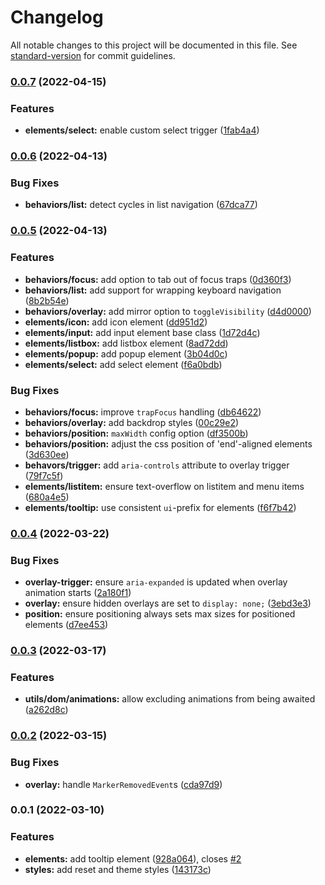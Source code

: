 # Changelog

All notable changes to this project will be documented in this file. See [standard-version](https://github.com/conventional-changelog/standard-version) for commit guidelines.

### [0.0.7](https://github.com/Swivel-Finance/ui/compare/v0.0.6...v0.0.7) (2022-04-15)


### Features

* **elements/select:** enable custom select trigger ([1fab4a4](https://github.com/Swivel-Finance/ui/commit/1fab4a45922d02f58c0a9cd2bdc12134aa5149de))

### [0.0.6](https://github.com/Swivel-Finance/ui/compare/v0.0.5...v0.0.6) (2022-04-13)


### Bug Fixes

* **behaviors/list:** detect cycles in list navigation ([67dca77](https://github.com/Swivel-Finance/ui/commit/67dca77eaaa6ddd6542f7d1d0f6b109d65a3f705))

### [0.0.5](https://github.com/Swivel-Finance/ui/compare/v0.0.4...v0.0.5) (2022-04-13)


### Features

* **behaviors/focus:** add option to tab out of focus traps ([0d360f3](https://github.com/Swivel-Finance/ui/commit/0d360f3631b9608927f42f8b88a26a59f46825d9))
* **behaviors/list:** add support for wrapping keyboard navigation ([8b2b54e](https://github.com/Swivel-Finance/ui/commit/8b2b54e907701a02d0b466c2d1f10c1a60aeb3d2))
* **behaviors/overlay:** add mirror option to `toggleVisibility` ([d4d0000](https://github.com/Swivel-Finance/ui/commit/d4d000050ff667844c84561aa095d9b5fbfd29f5))
* **elements/icon:** add icon element ([dd951d2](https://github.com/Swivel-Finance/ui/commit/dd951d27b28565d7a299ceac4b9fcf4560f82b37))
* **elements/input:** add input element base class ([1d72d4c](https://github.com/Swivel-Finance/ui/commit/1d72d4c8db9640b5e7372c0cbebd75c0effb069c))
* **elements/listbox:** add listbox element ([8ad72dd](https://github.com/Swivel-Finance/ui/commit/8ad72ddb10fd0894b3f92d0cec71b7ade712b167))
* **elements/popup:** add popup element ([3b04d0c](https://github.com/Swivel-Finance/ui/commit/3b04d0cc0922843ade3e7b45ba9d551de3984cad))
* **elements/select:** add select element ([f6a0bdb](https://github.com/Swivel-Finance/ui/commit/f6a0bdb0c6a7ebb1f0ae5c7c7bf08bf91ae4951d))


### Bug Fixes

* **behaviors/focus:** improve `trapFocus` handling ([db64622](https://github.com/Swivel-Finance/ui/commit/db646225ab6d5c94299d41bd53eaee0f19f18452))
* **behaviors/overlay:** add backdrop styles ([00c29e2](https://github.com/Swivel-Finance/ui/commit/00c29e271112f54fa515d62bb1d00c7697f32b9f))
* **behaviors/position:** `maxWidth` config option ([df3500b](https://github.com/Swivel-Finance/ui/commit/df3500b1717e5afbc91840c936bf5e1f0dae40fe))
* **behaviors/position:** adjust the css position of 'end'-aligned elements ([3d630ee](https://github.com/Swivel-Finance/ui/commit/3d630eef7985e0f10619d69d32a04ac6a370eb6b))
* **behavors/trigger:** add `aria-controls` attribute to overlay trigger ([79f7c5f](https://github.com/Swivel-Finance/ui/commit/79f7c5feaeffa732f542732ba1cb3ea9a5f6b9ab))
* **elements/listitem:** ensure text-overflow on listitem and menu items ([680a4e5](https://github.com/Swivel-Finance/ui/commit/680a4e52d70b283bbaed94f08857563a3a1ffcf1))
* **elements/tooltip:** use consistent `ui`-prefix for elements ([f6f7b42](https://github.com/Swivel-Finance/ui/commit/f6f7b42bc3c9529113364197bf64a2dbc1ea22e8))

### [0.0.4](https://github.com/Swivel-Finance/ui/compare/v0.0.3...v0.0.4) (2022-03-22)


### Bug Fixes

* **overlay-trigger:** ensure `aria-expanded` is updated when overlay animation starts ([2a180f1](https://github.com/Swivel-Finance/ui/commit/2a180f157217fed22c3e817621daed9bac972c6c))
* **overlay:** ensure hidden overlays are set to `display: none;` ([3ebd3e3](https://github.com/Swivel-Finance/ui/commit/3ebd3e34600ecb4cf258c96d5d9cbdf5490afaf9))
* **position:** ensure positioning always sets max sizes for positioned elements ([d7ee453](https://github.com/Swivel-Finance/ui/commit/d7ee453a241f2b77e2822a7dc3e166784db8eb4f))

### [0.0.3](https://github.com/Swivel-Finance/ui/compare/v0.0.2...v0.0.3) (2022-03-17)


### Features

* **utils/dom/animations:** allow excluding animations from being awaited ([a262d8c](https://github.com/Swivel-Finance/ui/commit/a262d8cc9015c48ef7ebe41f9c704d9782e1d3e9))

### [0.0.2](https://github.com/Swivel-Finance/ui/compare/v0.0.1...v0.0.2) (2022-03-15)


### Bug Fixes

* **overlay:** handle `MarkerRemovedEvent`s ([cda97d9](https://github.com/Swivel-Finance/ui/commit/cda97d9cff63a172d934511dda54bc0bd0020184))

### 0.0.1 (2022-03-10)


### Features

* **elements:** add tooltip element ([928a064](https://github.com/Swivel-Finance/ui/commit/928a064421224fb6a6ac1fb64ed9cc61561f9ef5)), closes [#2](https://github.com/Swivel-Finance/ui/issues/2)
* **styles:** add reset and theme styles ([143173c](https://github.com/Swivel-Finance/ui/commit/143173c877af9a4134146f78e9554c59147cebf6))
